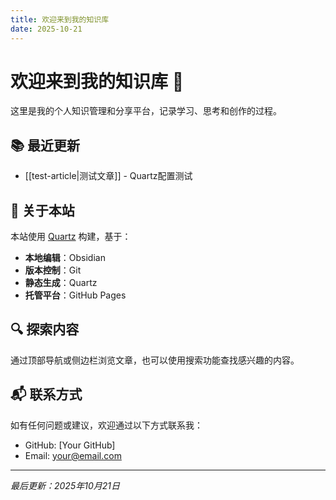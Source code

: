 ```yaml
---
title: 欢迎来到我的知识库
date: 2025-10-21
---
```


# 欢迎来到我的知识库 🌟

这里是我的个人知识管理和分享平台，记录学习、思考和创作的过程。

## 📚 最近更新

- [[test-article|测试文章]] - Quartz配置测试

## 🎯 关于本站

本站使用 [Quartz](https://quartz.jzhao.xyz/) 构建，基于：
- **本地编辑**：Obsidian
- **版本控制**：Git
- **静态生成**：Quartz
- **托管平台**：GitHub Pages

## 🔍 探索内容

通过顶部导航或侧边栏浏览文章，也可以使用搜索功能查找感兴趣的内容。

## 📬 联系方式

如有任何问题或建议，欢迎通过以下方式联系我：
- GitHub: [Your GitHub]
- Email: your@email.com

---

*最后更新：2025年10月21日*

